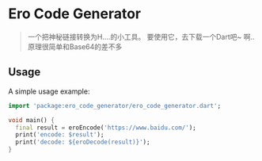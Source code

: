 # Ero Code Generator
> 一个把神秘链接转换为H....的小工具。
> 要使用它，去下载一个Dart吧~
> 啊..原理很简单和Base64的差不多

## Usage

A simple usage example:

```dart
import 'package:ero_code_generator/ero_code_generator.dart';

void main() {
  final result = eroEncode('https://www.baidu.com/');
  print('encode: $result');
  print('decode: ${eroDecode(result)}');
}

```
